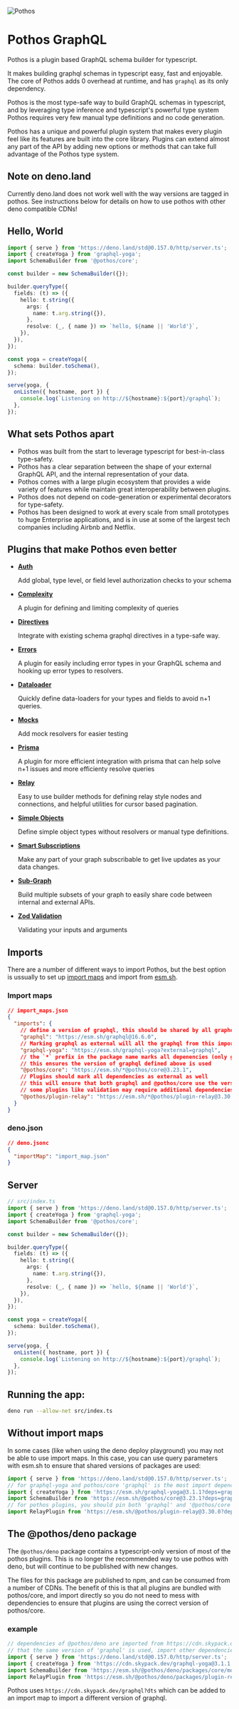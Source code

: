 ![Pothos](https://pothos-graphql.dev/assets/logo-name-dark.svg)

# Pothos GraphQL

Pothos is a plugin based GraphQL schema builder for typescript.

It makes building graphql schemas in typescript easy, fast and enjoyable. The core of Pothos adds 0
overhead at runtime, and has `graphql` as its only dependency.

Pothos is the most type-safe way to build GraphQL schemas in typescript, and by leveraging type
inference and typescript's powerful type system Pothos requires very few manual type definitions and
no code generation.

Pothos has a unique and powerful plugin system that makes every plugin feel like its features are
built into the core library. Plugins can extend almost any part of the API by adding new options or
methods that can take full advantage of the Pothos type system.

## Note on deno.land

Currently deno.land does not work well with the way versions are tagged in pothos. See instructions
below for details on how to use pothos with other deno compatible CDNs!

## Hello, World

```typescript
import { serve } from 'https://deno.land/std@0.157.0/http/server.ts';
import { createYoga } from 'graphql-yoga';
import SchemaBuilder from '@pothos/core';

const builder = new SchemaBuilder({});

builder.queryType({
  fields: (t) => ({
    hello: t.string({
      args: {
        name: t.arg.string({}),
      },
      resolve: (_, { name }) => `hello, ${name || 'World'}`,
    }),
  }),
});

const yoga = createYoga({
  schema: builder.toSchema(),
});

serve(yoga, {
  onListen({ hostname, port }) {
    console.log(`Listening on http://${hostname}:${port}/graphql`);
  },
});
```

## What sets Pothos apart

- Pothos was built from the start to leverage typescript for best-in-class type-safety.
- Pothos has a clear separation between the shape of your external GraphQL API, and the internal
  representation of your data.
- Pothos comes with a large plugin ecosystem that provides a wide variety of features while maintain
  great interoperability between plugins.
- Pothos does not depend on code-generation or experimental decorators for type-safety.
- Pothos has been designed to work at every scale from small prototypes to huge Enterprise
  applications, and is in use at some of the largest tech companies including Airbnb and Netflix.

## Plugins that make Pothos even better

- [**Auth**](https://pothos-graphql.dev/docs/plugins/scope-auth)

  Add global, type level, or field level authorization checks to your schema

- [**Complexity**](https://pothos-graphql.dev/docs/plugins/complexity)

  A plugin for defining and limiting complexity of queries

- [**Directives**](https://pothos-graphql.dev/docs/plugins/directives)

  Integrate with existing schema graphql directives in a type-safe way.

- [**Errors**](https://pothos-graphql.dev/docs/plugins/errors)

  A plugin for easily including error types in your GraphQL schema and hooking up error types to
  resolvers.

- [**Dataloader**](https://pothos-graphql.dev/docs/plugins/dataloader)

  Quickly define data-loaders for your types and fields to avoid n+1 queries.

- [**Mocks**](https://pothos-graphql.dev/docs/plugins/mocks)

  Add mock resolvers for easier testing

- [**Prisma**](https://pothos-graphql.dev/docs/plugins/prisma)

  A plugin for more efficient integration with prisma that can help solve n+1 issues and more
  efficienty resolve queries

- [**Relay**](https://pothos-graphql.dev/docs/plugins/relay)

  Easy to use builder methods for defining relay style nodes and connections, and helpful utilities
  for cursor based pagination.

- [**Simple Objects**](https://pothos-graphql.dev/docs/plugins/simple-objects)

  Define simple object types without resolvers or manual type definitions.

- [**Smart Subscriptions**](https://pothos-graphql.dev/docs/plugins/smart-subscriptions)

  Make any part of your graph subscribable to get live updates as your data changes.

- [**Sub-Graph**](https://pothos-graphql.dev/docs/plugins/sub-graph)

  Build multiple subsets of your graph to easily share code between internal and external APIs.

- [**Zod Validation**](https://pothos-graphql.dev/docs/plugins/zod)

  Validating your inputs and arguments

## Imports

There are a number of different ways to import Pothos, but the best option is ussually to set up
[import maps](https://deno.land/manual@v1.28.3/basics/modules/import_maps) and import from
[esm.sh](https://esm.sh).

### Import maps

```json
// import_maps.json
{
  "imports": {
    // define a version of graphql, this should be shared by all graphql libraries
    "graphql": "https://esm.sh/graphql@16.6.0",
    // Marking graphql as external will all the graphql from this import_map to be used
    "graphql-yoga": "https://esm.sh/graphql-yoga?external=graphql",
    // the `*` prefix in the package name marks all depenencies (only graphql in this case) as external
    // this ensures the version of graphql defined above is used
    "@pothos/core": "https://esm.sh/*@pothos/core@3.23.1",
    // Plugins should mark all dependencies as external as well
    // this will ensure that both graphql and @pothos/core use the versions defined above
    // some plugins like validation may require additional dependencies to be added to the import map (eg. zod)
    "@pothos/plugin-relay": "https://esm.sh/*@pothos/plugin-relay@3.30.0"
  }
}
```

### deno.json

```json
// deno.jsonc
{
  "importMap": "import_map.json"
}
```

## Server

```typescript
// src/index.ts
import { serve } from 'https://deno.land/std@0.157.0/http/server.ts';
import { createYoga } from 'graphql-yoga';
import SchemaBuilder from '@pothos/core';

const builder = new SchemaBuilder({});

builder.queryType({
  fields: (t) => ({
    hello: t.string({
      args: {
        name: t.arg.string({}),
      },
      resolve: (_, { name }) => `hello, ${name || 'World'}`,
    }),
  }),
});

const yoga = createYoga({
  schema: builder.toSchema(),
});

serve(yoga, {
  onListen({ hostname, port }) {
    console.log(`Listening on http://${hostname}:${port}/graphql`);
  },
});
```

## Running the app:

```bash
deno run --allow-net src/index.ts
```

## Without import maps

In some cases (like when using the deno deploy playground) you may not be able to use import maps.
In this case, you can use query parameters with esm.sh to ensure that shared versions of packages
are used:

```ts
import { serve } from 'https://deno.land/std@0.157.0/http/server.ts';
// for graphql-yoga and pothos/core 'graphql' is the most import depencency to pin
import { createYoga } from 'https://esm.sh/graphql-yoga@3.1.1?deps=graphql@16.6.0';
import SchemaBuilder from 'https://esm.sh/@pothos/core@3.23.1?deps=graphql@16.6.0';
// for pothos plugins, you should pin both 'graphql' and '@pothos/core'
import RelayPlugin from 'https://esm.sh/@pothos/plugin-relay@3.30.0?deps=graphql@16.6.0,@pothos/core@3.23.1';
```

## The @pothos/deno package

The `@pothos/deno` package contains a typescript-only version of most of the pothos plugins. This is
no longer the recommended way to use pothos with deno, but will continue to be published with new
changes.

The files for this package are published to npm, and can be consumed from a number of CDNs. The
benefit of this is that all plugins are bundled with pothos/core, and import directly so you do not
need to mess with dependencies to ensure that plugins are using the correct version of pothos/core.

### example

```typescript
// dependencies of @pothos/deno are imported from https://cdn.skypack.dev/{package} to ensure
// that the same version of 'graphql' is used, import other dependencies from sky pack as well
import { serve } from 'https://deno.land/std@0.157.0/http/server.ts';
import { createYoga } from 'https://cdn.skypack.dev/graphql-yoga@3.1.1';
import SchemaBuilder from 'https://esm.sh/@pothos/deno/packages/core/mod.ts';
import RelayPlugin from 'https://esm.sh/@pothos/deno/packages/plugin-relay/mod.ts';
```

Pothos uses `https://cdn.skypack.dev/graphql?dts` which can be added to an import map to import a
different version of graphql.
